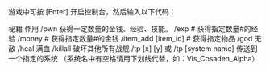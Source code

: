
游戏中可按 [Enter] 开启控制台，然后输入以下代码：

秘籍	作用
/pwn	获得一定数量的金钱、经验、技能。
/exp #	获得指定数量#的经验
/money #	获得指定数量#的金钱
/item_add [item_id] #	获得指定物品
/god	无敌
/heal	满血
/killall	破坏其他所有战舰
/tp [x] [y] 或 /tp [system name]	传送到一个指定的系统
（系统名中有空格请用下划线代替，如：Vis_Cosaden_Alpha）